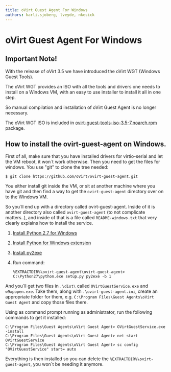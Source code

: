 ```yaml
---
title: oVirt Guest Agent For Windows
authors: karli.sjoberg, lveyde, nkesick
---
```


<!-- TODO: Content review -->

# oVirt Guest Agent For Windows

## Important Note!

With the release of oVirt 3.5 we have introduced the oVirt WGT (Windows Guest Tools).

The oVirt WGT provides an ISO with all the tools and drivers one needs to install on a Windows VM, with an easy to use installer to install it all in one step.

So manual compilation and installation of oVirt Guest Agent is no longer necessary.

The oVirt WGT ISO is included in [ovirt-guest-tools-iso-3.5-7.noarch.rpm](http://resources.ovirt.org/pub/ovirt-3.5/rpm/fc20/noarch/ovirt-guest-tools-iso-3.5-7.noarch.rpm) package.

## How to install the ovirt-guest-agent on Windows.

First of all, make sure that you have installed drivers for virtio-serial and let the VM reboot, it won´t work otherwise. Then you need to get the files for windows. You use "git" to clone the tree needed:

    $ git clone https://github.com/oVirt/ovirt-guest-agent.git

You either install git inside the VM, or sit at another machine where you have git and then find a way to get the `ovirt-guest-agent` directory over on to the Windows VM.

So you´ll end up with a directory called ovirt-guest-agent. Inside of it is another directory also called `ovirt-guest-agent` (to not complicate matters..), and inside of that is a file called `README-windows.txt` that very clearly explains how to install the service.

1.  [Install Python 2.7 for Windows](http://www.python.org/ftp/python/2.7.3/python-2.7.3.msi)
2.  [Install Python for Windows extension](http://sourceforge.net/projects/pywin32/files/pywin32/Build216/pywin32-216.win32-py2.7.exe/download)
3.  [Install py2exe](http://sourceforge.net/projects/py2exe/files/py2exe/0.6.9/py2exe-0.6.9.win32-py2.7.exe/download)
4.  Run command:

        %EXTRACTDIR%\ovirt-guest-agent\ovirt-guest-agent> C:\Python27\python.exe setup.py py2exe -b 1

And you´ll get two files in `.\dist\` called `OVirtGuestService.exe` and `w9xpopen.exe`. Take them, along with `.\ovirt-guest-agent.ini`, create an appropriate folder for them, e.g. `C:\Program Files\Guest Agents\oVirt Guest Agent` and copy those files there.

Using as command prompt running as administrator, run the following commands to get it installed:

    C:\Program Files\Guest Agents\oVirt Guest Agent> OVirtGuestService.exe -install
    C:\Program Files\Guest Agents\oVirt Guest Agent> net start OVirtGuestService
    C:\Program Files\Guest Agents\oVirt Guest Agent> sc config "OVirtGuestService" start= auto

Everything is then installed so you can delete the `%EXTRACTDIR%\ovirt-guest-agent`, you won´t be needing it anymore.
